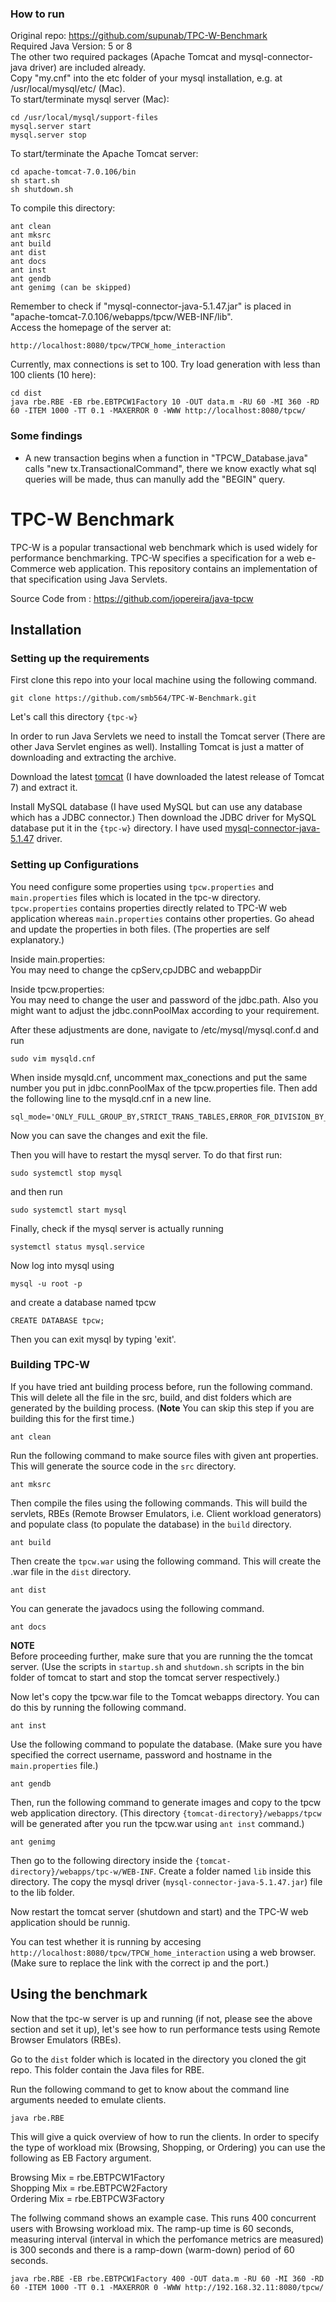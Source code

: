 ### How to run
Original repo: https://github.com/supunab/TPC-W-Benchmark  
Required Java Version: 5 or 8  
The other two required packages (Apache Tomcat and mysql-connector-java driver) are included already.  
Copy "my.cnf" into the etc folder of your mysql installation, e.g. at /usr/local/mysql/etc/ (Mac).  
To start/terminate mysql server (Mac):
```
cd /usr/local/mysql/support-files
mysql.server start
mysql.server stop
```
To start/terminate the Apache Tomcat server:  
```
cd apache-tomcat-7.0.106/bin
sh start.sh
sh shutdown.sh
```
To compile this directory:  
```
ant clean
ant mksrc
ant build
ant dist
ant docs
ant inst
ant gendb
ant genimg (can be skipped)
```
Remember to check if "mysql-connector-java-5.1.47.jar" is placed in "apache-tomcat-7.0.106/webapps/tpcw/WEB-INF/lib".   
Access the homepage of the server at:   
```
http://localhost:8080/tpcw/TPCW_home_interaction
```
Currently, max connections is set to 100. Try load generation with less than 100 clients (10 here):   
```
cd dist
java rbe.RBE -EB rbe.EBTPCW1Factory 10 -OUT data.m -RU 60 -MI 360 -RD 60 -ITEM 1000 -TT 0.1 -MAXERROR 0 -WWW http://localhost:8080/tpcw/
```
### Some findings
* A new transaction begins when a function in "TPCW_Database.java" calls "new tx.TransactionalCommand", there we know exactly what sql queries will be made, thus can manully add the "BEGIN" query.  

# TPC-W Benchmark
TPC-W is a popular transactional web benchmark which is used widely for performance benchmarking. TPC-W specifies a specification for a web e-Commerce web application. This repository contains an implementation of that specification using Java Servlets.

Source Code from : https://github.com/jopereira/java-tpcw

## Installation
### Setting up the requirements
First clone this repo into your local machine using the following command.

```
git clone https://github.com/smb564/TPC-W-Benchmark.git
```

Let's call this directory ``{tpc-w}``

In order to run Java Servlets we need to install the Tomcat server (There are other Java Servlet engines as well). Installing Tomcat is just a matter of downloading and extracting the archive.

Download the latest [tomcat](https://tomcat.apache.org/download-70.cgi) (I have downloaded the latest release of Tomcat 7) and extract it.

Install MySQL database (I have used MySQL but can use any database which has a JDBC connector.) Then download the JDBC driver for MySQL database put it in the ``{tpc-w}`` directory. I have used  [mysql-connector-java-5.1.47](https://dev.mysql.com/downloads/file/?id=480090) driver.

### Setting up Configurations
You need configure some properties using ``tpcw.properties`` and  ``main.properties`` files which is located in the tpc-w directory. ``tpcw.properties`` contains properties directly related to TPC-W web application whereas ``main.properties`` contains other properties. Go ahead and update the properties in both files. (The properties are self explanatory.)

Inside main.properties:<br>
You may need to change the cpServ,cpJDBC and webappDir

Inside tpcw.properties:<br>
You may need to change the user and password of the jdbc.path. Also you might want to adjust the jdbc.connPoolMax according to your requirement.

After these adjustments are done, navigate to /etc/mysql/mysql.conf.d and run

`````````
sudo vim mysqld.cnf
`````````
When inside mysqld.cnf, uncomment max_conections and put the same number you put in jdbc.connPoolMax of the tpcw.properties file. Then add the following line to the mysqld.cnf in a new line.

``````````````````````````
sql_mode='ONLY_FULL_GROUP_BY,STRICT_TRANS_TABLES,ERROR_FOR_DIVISION_BY_ZERO,NO_AUTO_CREATE_USER,NO_ENGINE_SUBSTITUTION'
````````````````````````````
Now you can save the changes and exit the file.

Then you will have to restart the mysql server. To do that first run:
``````````
sudo systemctl stop mysql
``````````
and then run 

``````````````
sudo systemctl start mysql
````````````````

Finally, check if the mysql server is actually running

``````````````````````
systemctl status mysql.service
`````````````````````````

Now log into mysql using

```````````````````````
mysql -u root -p
````````````````````````````
and create a database named tpcw

```````````````````````````````````````
CREATE DATABASE tpcw;
```````````````````````````````````````````````
Then you can exit mysql by typing 'exit'.

### Building TPC-W
If you have tried ant building process before, run the following command. This will delete all the file in the src, build, and dist folders which are generated by the building process. (<b>Note</b> You can skip this step if you are building this for the first time.)

```
ant clean
```

Run the following command to make source files with given ant properties. This will generate the source code in the ``src`` directory.

```
ant mksrc
```

Then compile the files using the following commands. This will build the servlets, RBEs (Remote Browser Emulators, i.e. Client workload generators) and populate class (to populate the database) in the ``build`` directory.

```
ant build
```

Then create the `tpcw.war` using the following command. This will create the .war file in the `dist` directory.

```
ant dist
```

You can generate the javadocs using the following command.

```
ant docs
```

<b>NOTE</b> <br>
Before proceeding further, make sure that you are running the the tomcat server. (Use the scripts in `startup.sh` and `shutdown.sh` scripts in the bin folder of tomcat to start and stop the tomcat server respectively.)

Now let's copy the tpcw.war file to the Tomcat webapps directory. You can do this by running the following command.

```
ant inst
```

Use the following command to populate the database. (Make sure you have specified the correct username, password and hostname in the `main.properties` file.)

```
ant gendb
```

Then, run the following command to generate images and copy to the tpcw web application directory. (This directory `{tomcat-directory}/webapps/tpcw` will be generated after you run the tpcw.war using `ant inst` command.)

```
ant genimg
```

Then go to the following directory inside the `{tomcat-directory}/webapps/tpc-w/WEB-INF`. Create a folder named `lib` inside this directory. The copy the mysql driver (`mysql-connector-java-5.1.47.jar`) file to the lib folder.

Now restart the tomcat server (shutdown and start) and the TPC-W web application should be runnig.

You can test whether it is running by accesing ``http://localhost:8080/tpcw/TPCW_home_interaction`` using a web browser. (Make sure to replace the link with the correct ip and the port.)

## Using the benchmark
Now that the tpc-w server is up and running (if not, please see the above section and set it up), let's see how to run performance tests using Remote Browser Emulators (RBEs).

Go to the ``dist`` folder which is located in the directory you cloned the git repo. This folder contain the Java files for RBE.

Run the following command to get to know about the command line arguments needed to emulate clients.

```
java rbe.RBE
```

This will give a quick overview of how to run the clients. In order to specify the type of workload mix (Browsing, Shopping, or Ordering) you can use the following as EB Factory argument.

Browsing Mix = rbe.EBTPCW1Factory <br>
Shopping Mix = rbe.EBTPCW2Factory <br>
Ordering Mix = rbe.EBTPCW3Factory <br>

The follwing command shows an example case. This runs 400 concurrent users with Browsing workload mix. The ramp-up time is 60 seconds, measuring interval (interval in which the perfomance metrics are measured) is 300 seconds and there is a ramp-down (warm-down) period of 60 seconds.

```
java rbe.RBE -EB rbe.EBTPCW1Factory 400 -OUT data.m -RU 60 -MI 360 -RD 60 -ITEM 1000 -TT 0.1 -MAXERROR 0 -WWW http://192.168.32.11:8080/tpcw/
```
